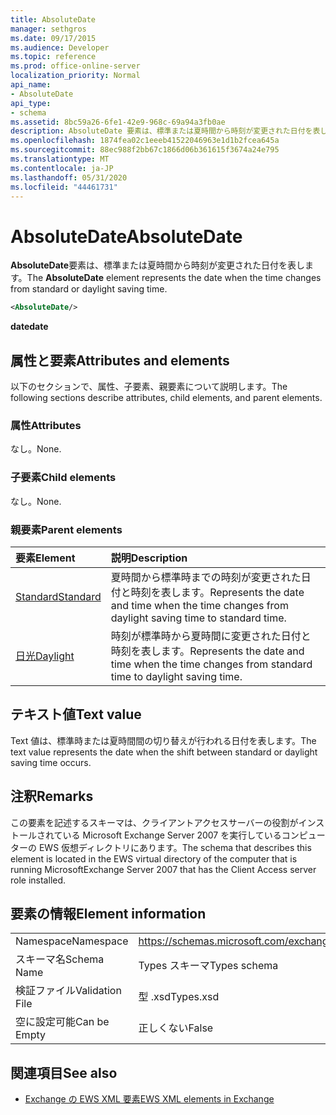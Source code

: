 ```yaml
---
title: AbsoluteDate
manager: sethgros
ms.date: 09/17/2015
ms.audience: Developer
ms.topic: reference
ms.prod: office-online-server
localization_priority: Normal
api_name:
- AbsoluteDate
api_type:
- schema
ms.assetid: 8bc59a26-6fe1-42e9-968c-69a94a3fb0ae
description: AbsoluteDate 要素は、標準または夏時間から時刻が変更された日付を表します。
ms.openlocfilehash: 1874fea02c1eeeb41522046963e1d1b2fcea645a
ms.sourcegitcommit: 88ec988f2bb67c1866d06b361615f3674a24e795
ms.translationtype: MT
ms.contentlocale: ja-JP
ms.lasthandoff: 05/31/2020
ms.locfileid: "44461731"
---
```

# <a name="absolutedate"></a><span data-ttu-id="80532-103">AbsoluteDate</span><span class="sxs-lookup"><span data-stu-id="80532-103">AbsoluteDate</span></span>

<span data-ttu-id="80532-104">**AbsoluteDate**要素は、標準または夏時間から時刻が変更された日付を表します。</span><span class="sxs-lookup"><span data-stu-id="80532-104">The **AbsoluteDate** element represents the date when the time changes from standard or daylight saving time.</span></span> 
  
```xml
<AbsoluteDate/>
```

<span data-ttu-id="80532-105">**date**</span><span class="sxs-lookup"><span data-stu-id="80532-105">**date**</span></span>

## <a name="attributes-and-elements"></a><span data-ttu-id="80532-106">属性と要素</span><span class="sxs-lookup"><span data-stu-id="80532-106">Attributes and elements</span></span>

<span data-ttu-id="80532-107">以下のセクションで、属性、子要素、親要素について説明します。</span><span class="sxs-lookup"><span data-stu-id="80532-107">The following sections describe attributes, child elements, and parent elements.</span></span>
  
### <a name="attributes"></a><span data-ttu-id="80532-108">属性</span><span class="sxs-lookup"><span data-stu-id="80532-108">Attributes</span></span>

<span data-ttu-id="80532-109">なし。</span><span class="sxs-lookup"><span data-stu-id="80532-109">None.</span></span>
  
### <a name="child-elements"></a><span data-ttu-id="80532-110">子要素</span><span class="sxs-lookup"><span data-stu-id="80532-110">Child elements</span></span>

<span data-ttu-id="80532-111">なし。</span><span class="sxs-lookup"><span data-stu-id="80532-111">None.</span></span>
  
### <a name="parent-elements"></a><span data-ttu-id="80532-112">親要素</span><span class="sxs-lookup"><span data-stu-id="80532-112">Parent elements</span></span>

|<span data-ttu-id="80532-113">**要素**</span><span class="sxs-lookup"><span data-stu-id="80532-113">**Element**</span></span>|<span data-ttu-id="80532-114">**説明**</span><span class="sxs-lookup"><span data-stu-id="80532-114">**Description**</span></span>|
|:-----|:-----|
|[<span data-ttu-id="80532-115">Standard</span><span class="sxs-lookup"><span data-stu-id="80532-115">Standard</span></span>](standard.md) <br/> |<span data-ttu-id="80532-116">夏時間から標準時までの時刻が変更された日付と時刻を表します。</span><span class="sxs-lookup"><span data-stu-id="80532-116">Represents the date and time when the time changes from daylight saving time to standard time.</span></span>  <br/> |
|[<span data-ttu-id="80532-117">日光</span><span class="sxs-lookup"><span data-stu-id="80532-117">Daylight</span></span>](daylight.md) <br/> |<span data-ttu-id="80532-118">時刻が標準時から夏時間に変更された日付と時刻を表します。</span><span class="sxs-lookup"><span data-stu-id="80532-118">Represents the date and time when the time changes from standard time to daylight saving time.</span></span>  <br/> |
   
## <a name="text-value"></a><span data-ttu-id="80532-119">テキスト値</span><span class="sxs-lookup"><span data-stu-id="80532-119">Text value</span></span>

<span data-ttu-id="80532-120">Text 値は、標準時または夏時間間の切り替えが行われる日付を表します。</span><span class="sxs-lookup"><span data-stu-id="80532-120">The text value represents the date when the shift between standard or daylight saving time occurs.</span></span>
  
## <a name="remarks"></a><span data-ttu-id="80532-121">注釈</span><span class="sxs-lookup"><span data-stu-id="80532-121">Remarks</span></span>

<span data-ttu-id="80532-122">この要素を記述するスキーマは、クライアントアクセスサーバーの役割がインストールされている Microsoft Exchange Server 2007 を実行しているコンピューターの EWS 仮想ディレクトリにあります。</span><span class="sxs-lookup"><span data-stu-id="80532-122">The schema that describes this element is located in the EWS virtual directory of the computer that is running MicrosoftExchange Server 2007 that has the Client Access server role installed.</span></span>
  
## <a name="element-information"></a><span data-ttu-id="80532-123">要素の情報</span><span class="sxs-lookup"><span data-stu-id="80532-123">Element information</span></span>

|||
|:-----|:-----|
|<span data-ttu-id="80532-124">Namespace</span><span class="sxs-lookup"><span data-stu-id="80532-124">Namespace</span></span>  <br/> |https://schemas.microsoft.com/exchange/services/2006/types  <br/> |
|<span data-ttu-id="80532-125">スキーマ名</span><span class="sxs-lookup"><span data-stu-id="80532-125">Schema Name</span></span>  <br/> |<span data-ttu-id="80532-126">Types スキーマ</span><span class="sxs-lookup"><span data-stu-id="80532-126">Types schema</span></span>  <br/> |
|<span data-ttu-id="80532-127">検証ファイル</span><span class="sxs-lookup"><span data-stu-id="80532-127">Validation File</span></span>  <br/> |<span data-ttu-id="80532-128">型 .xsd</span><span class="sxs-lookup"><span data-stu-id="80532-128">Types.xsd</span></span>  <br/> |
|<span data-ttu-id="80532-129">空に設定可能</span><span class="sxs-lookup"><span data-stu-id="80532-129">Can be Empty</span></span>  <br/> |<span data-ttu-id="80532-130">正しくない</span><span class="sxs-lookup"><span data-stu-id="80532-130">False</span></span>  <br/> |
   
## <a name="see-also"></a><span data-ttu-id="80532-131">関連項目</span><span class="sxs-lookup"><span data-stu-id="80532-131">See also</span></span>

- [<span data-ttu-id="80532-132">Exchange の EWS XML 要素</span><span class="sxs-lookup"><span data-stu-id="80532-132">EWS XML elements in Exchange</span></span>](ews-xml-elements-in-exchange.md)





